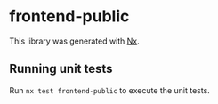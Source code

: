 # frontend-public

This library was generated with [Nx](https://nx.dev).

## Running unit tests

Run `nx test frontend-public` to execute the unit tests.
